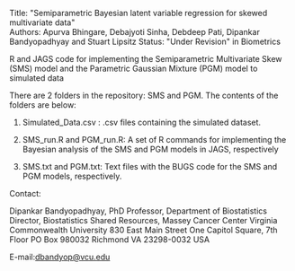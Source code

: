 Title:   "Semiparametric Bayesian latent variable regression for skewed multivariate data"  	        
Authors:  Apurva Bhingare, Debajyoti Sinha, Debdeep Pati, Dipankar Bandyopadhyay and Stuart Lipsitz
Status:  "Under Revision" in Biometrics


R and JAGS code for implementing the Semiparametric Multivariate Skew (SMS) model and the Parametric Gaussian Mixture (PGM) model to simulated data


There are 2 folders in the repository: SMS and PGM. The contents of the folders are below:


1) Simulated_Data.csv : .csv files containing the simulated dataset. 

2) SMS_run.R and PGM_run.R:  A set of R commands for implementing the Bayesian analysis of the SMS and PGM models in JAGS, respectively

3) SMS.txt and PGM.txt:      Text files with the BUGS code for the SMS and PGM models, respectively.



Contact: 

Dipankar Bandyopadhyay, PhD
Professor, Department of Biostatistics
Director, Biostatistics Shared Resources, Massey Cancer Center
Virginia Commonwealth University
830 East Main Street
One Capitol Square, 7th Floor
PO Box 980032
Richmond
VA 23298-0032
USA

E-mail:dbandyop@vcu.edu
